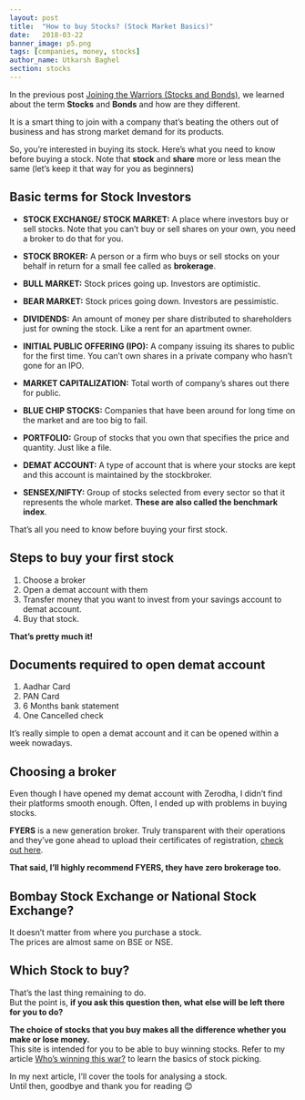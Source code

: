```yaml
---
layout: post
title:  "How to buy Stocks? (Stock Market Basics)"
date:   2018-03-22
banner_image: p5.png
tags: [companies, money, stocks]
author_name: Utkarsh Baghel
section: stocks
---
```


In the previous post [Joining the Warriors (Stocks and Bonds)](https://investingknights.com/2018/03/18/joining-the-warriers/), we learned about the term **Stocks** and **Bonds** and how are they different.

It is a smart thing to join with a company that’s beating the others out of business and has strong market demand for its products.

So, you’re interested in buying its stock. Here’s what you need to know before buying a stock. Note that **stock** and **share** more or less mean the same (let’s keep it that way for you as beginners)
<!--more-->
## Basic terms for Stock Investors
- **STOCK EXCHANGE/ STOCK MARKET:** A place where investors buy or sell stocks. Note that you can’t buy or sell shares on your own, you need a broker to do that for you.

- **STOCK BROKER:** A person or a firm who buys or sell stocks on your behalf in return for a small fee called as **brokerage**.

- **BULL MARKET:** Stock prices going up. Investors are optimistic.

- **BEAR MARKET:** Stock prices going down. Investors are pessimistic.

- **DIVIDENDS:** An amount of money per share distributed to shareholders just for owning the stock. Like a rent for an apartment owner.

- **INITIAL PUBLIC OFFERING (IPO):** A company issuing its shares to public for the first time. You can’t own shares in a private company who hasn’t gone for an IPO.

- **MARKET CAPITALIZATION:** Total worth of company’s shares out there for public.

- **BLUE CHIP STOCKS:** Companies that have been around for long time on the market and are too big to fail.

- **PORTFOLIO:** Group of stocks that you own that specifies the price and quantity. Just like a file.

- **DEMAT ACCOUNT:** A type of account that is where your stocks are kept and this account is maintained by the stockbroker.

- **SENSEX/NIFTY:** Group of stocks selected from every sector so that it represents the whole market. **These are also called the benchmark index**.

That’s all you need to know before buying your first stock.

## Steps to buy your first stock
1. Choose a broker
2. Open a demat account with them
3. Transfer money that you want to invest from your savings account to demat account.
4. Buy that stock.

**That’s pretty much it!**

## Documents required to open demat account
1. Aadhar Card
2. PAN Card
3. 6 Months bank statement
4. One Cancelled check

It’s really simple to open a demat account and it can be opened within a week nowadays.

## Choosing a broker
Even though I have opened my demat account with Zerodha, I didn’t find their platforms smooth enough. Often, I ended up with problems in buying stocks. 

**FYERS** is a new generation broker. Truly transparent with their operations and they’ve gone ahead to upload their certificates of registration, [check out here](https://fyers.in/why-us/).

**That said, I’ll highly recommend FYERS, they have zero brokerage too.**

## Bombay Stock Exchange or National Stock Exchange?
It doesn’t matter from where you purchase a stock.<br/> 
The prices are almost same on BSE or NSE.

## Which Stock to buy?
That’s the last thing remaining to do.<br/>
But the point is, **if you ask this question then, what else will be left there for you to do?**<br/>

**The choice of stocks that you buy makes all the difference whether you make or lose money.**<br/>
This site is intended for you to be able to buy winning stocks. Refer to my article [Who’s winning this war?](https://investingknights.com/2018/03/15/who-is-winning-this-war/) to learn the basics of stock picking.<br/>

In my next article, I’ll cover the tools for analysing a stock.<br/>
Until then, goodbye and thank you for reading 😊
